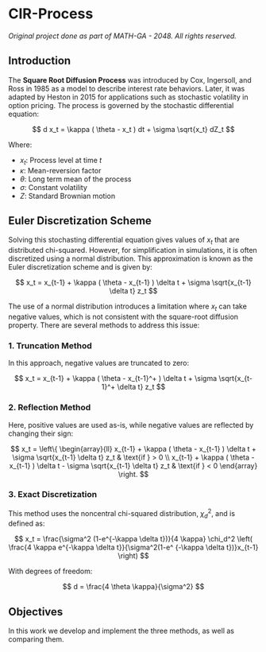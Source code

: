# CIR-Process

*Original project done as part of MATH-GA - 2048. All rights reserved.*

## Introduction

The **Square Root Diffusion Process** was introduced by Cox, Ingersoll, and Ross in 1985 as a model to describe interest rate behaviors. Later, it was adapted by Heston in 2015 for applications such as stochastic volatility in option pricing. The process is governed by the stochastic differential equation:

$$
d x_t = \kappa ( \theta - x_t ) dt + \sigma \sqrt{x_t} dZ_t
$$

Where:

- $x_t$: Process level at time $t$
- $\kappa$: Mean-reversion factor
- $\theta$: Long term mean of the process
- $\sigma$: Constant volatility
- $Z$: Standard Brownian motion

## Euler Discretization Scheme

Solving this stochasting differential equation gives values of $x_t$ that are distributed chi-squared. However, for simplification in simulations, it is often discretized using a normal distribution. This approximation is known as the Euler discretization scheme and is given by:

$$
x_t = x_{t-1} + \kappa ( \theta - x_{t-1} ) \delta t + \sigma \sqrt{x_{t-1} \delta t} z_t
$$

The use of a normal distribution introduces a limitation where $x_t$ can take negative values, which is not consistent with the square-root diffusion property. There are several methods to address this issue:

### 1. Truncation Method

In this approach, negative values are truncated to zero:

$$
x_t = x_{t-1} + \kappa ( \theta - x_{t-1}^+ ) \delta t + \sigma \sqrt{x_{t-1}^+ \delta t} z_t
$$

### 2. Reflection Method

Here, positive values are used as-is, while negative values are reflected by changing their sign:

$$
x_t = \left\{
\begin{array}{ll}
x_{t-1} + \kappa ( \theta - x_{t-1} ) \delta t + \sigma \sqrt{x_{t-1} \delta t} z_t & \text{if } > 0 \\
x_{t-1} + \kappa ( \theta - x_{t-1} ) \delta t - \sigma \sqrt{x_{t-1} \delta t} z_t & \text{if } < 0
\end{array}
\right.
$$

### 3. Exact Discretization

This method uses the noncentral chi-squared distribution, $\chi_d^2$, and is defined as:

$$
x_t = \frac{\sigma^2 (1-e^{-\kappa \delta t})}{4 \kappa}
\chi_d^2 \left( \frac{4 \kappa e^{-\kappa \delta t}}{\sigma^2(1-e^ {-\kappa \delta t})}x_{t-1} \right)
$$

With degrees of freedom:

$$
d = \frac{4 \theta \kappa}{\sigma^2}
$$

## Objectives

In this work we develop and implement the three methods, as well as comparing them.
